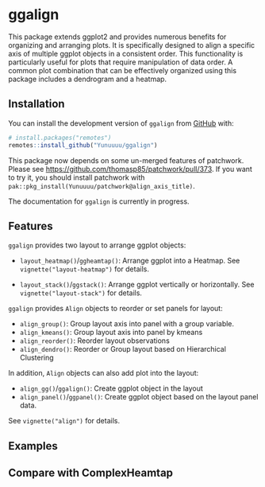 
<!-- README.md is generated from README.Rmd. Please edit that file -->

# ggalign

This package extends ggplot2 and provides numerous benefits for
organizing and arranging plots. It is specifically designed to align a
specific axis of multiple ggplot objects in a consistent order. This
functionality is particularly useful for plots that require manipulation
of data order. A common plot combination that can be effectively
organized using this package includes a dendrogram and a heatmap.

## Installation

You can install the development version of `ggalign` from
[GitHub](https://github.com/) with:

``` r
# install.packages("remotes")
remotes::install_github("Yunuuuu/ggalign")
```

This package now depends on some un-merged features of patchwork. Please
see <https://github.com/thomasp85/patchwork/pull/373>. If you want to
try it, you should install patchwork with
`pak::pkg_install(Yunuuuu/patchwork@align_axis_title)`.

The documentation for `ggalign` is currently in progress.

## Features

`ggalign` provides two layout to arrange ggplot objects:

- `layout_heatmap()`/`ggheamtap()`: Arrange ggplot into a Heatmap. See
  `vignette("layout-heatmap")` for details.

- `layout_stack()`/`ggstack()`: Arrange ggplot vertically or
  horizontally. See `vignette("layout-stack")` for details.

`ggalign` provides `Align` objects to reorder or set panels for layout:

- `align_group()`: Group layout axis into panel with a group variable.
- `align_kmeans()`: Group layout axis into panel by kmeans
- `align_reorder()`: Reorder layout observations
- `align_dendro()`: Reorder or Group layout based on Hierarchical
  Clustering

In addition, `Align` objects can also add plot into the layout:

- `align_gg()`/`ggalign()`: Create ggplot object in the layout
- `align_panel()`/`ggpanel()`: Create ggplot object based on the layout
  panel data.

See `vignette("align")` for details.

## Examples

## Compare with ComplexHeamtap
